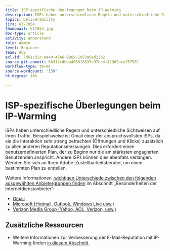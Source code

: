 ```yaml
---
title: ISP-spezifische Überlegungen beim IP-Warming
description: ISPs haben unterschiedliche Regeln und unterschiedliche Sichtweisen auf ihren Traffic. Dies erfordert einen benutzerdefinierten Plan, der zu Beginn nur die am stärksten engagierten Benutzenden anspricht.
topics: Deliverability
jira: KT-7054
thumbnail: kt7054.jpg
doc-type: article
activity: understand
role: Admin
level: Beginner
team: ACS
exl-id: 7d61c81c-aa40-47a6-9869-1953a6ad22b2
source-git-commit: 6b312cdbba496818337c97ec4f42962aea757901
workflow-type: tm+mt
source-wordcount: '159'
ht-degree: 16%

---
```


# ISP-spezifische Überlegungen beim IP-Warming

ISPs haben unterschiedliche Regeln und unterschiedliche Sichtweisen auf ihren Traffic. Beispielsweise ist Gmail einer der anspruchsvollsten ISPs, da sie die Interaktion sehr streng betrachten (Öffnungen und Klicks) zusätzlich zu allen anderen Reputationsmessungen. Dies erfordert einen benutzerdefinierten Plan, der zu Beginn nur die am stärksten engagierten Benutzenden anspricht. Andere ISPs können dies ebenfalls verlangen. Wenden Sie sich an Ihren Adobe-Zustellbarkeitsberater, um einen bestimmten Plan zu erstellen.

Weitere Informationen [&#x200B; wichtigen Unterschiede zwischen den folgenden ausgewählten Anbietergruppen finden &#x200B;](/help/internet-service-provider-specifics/overview.md) im Abschnitt „Besonderheiten der Internetdienstanbieter“:

* [Gmail](/help/internet-service-provider-specifics/gmail.md)
* [Microsoft (Hotmail, Outlook, Windows Live usw.)](/help/internet-service-provider-specifics/microsoft.md)
* [Verizon Media Group (Yahoo, AOL, Verizon, usw.)](/help/internet-service-provider-specifics/verizon-media-group.md)

## Zusätzliche Ressourcen

* Weitere Informationen zur Verbesserung der E-Mail-Reputation mit IP-Warming finden [&#x200B; in diesem Abschnitt](/help/additional-resources/increase-reputation-with-ip-warming.md).
